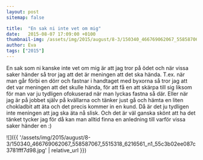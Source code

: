 ```yaml
---
layout: post
sitemap: false

title:  "En sak ni inte vet om mig"
date:   2015-08-07 17:09:00 +0100
thumbnail-img: /assets/img/2015/august/8-3/150340_466769062067_558587067_5515318_6216561_n1_55c3b02ee087c3781fff7d98.jpg
author: Eva
tags: ["2015"]
---
```


En sak som ni kanske inte vet om mig är att jag tror på ödet och när vissa saker händer så tror jag att det är meningen att det ska hända. T.ex. när man går förbi en dörr och fastnar i handtaget med byxorna så tror jag att det var meningen att det skulle hända, för att få en att skärpa till sig liksom för man var ju tydligen ofokuserad när man lyckas fastna så där. Eller när jag är på jobbet själv på kvällarna och tänker just gå och hämta en liten chokladbit att äta och det precis kommer in en kund. Då är det ju tydligen inte meningen att jag ska äta nå slisk. Och det är väl ganska skönt att ha det tänket tycker jag för då kan man alltid finna en anledning till varför vissa saker händer en :)

![]({{ '/assets/img/2015/august/8-3/150340_466769062067_558587067_5515318_6216561_n1_55c3b02ee087c3781fff7d98.jpg'  | relative_url }})

